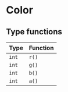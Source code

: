 # Color

## Type functions

| Type | Function |
| :--- | :--- |
| `int` | `r()` |
| `int` | `g()` |
| `int` | `b()` |
| `int` | `a()` |

